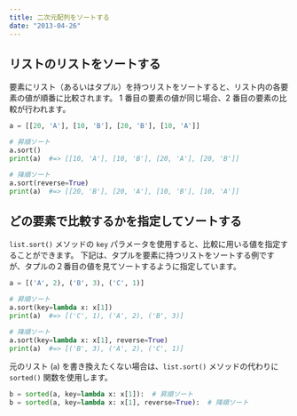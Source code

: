 ```yaml
---
title: 二次元配列をソートする
date: "2013-04-26"
---
```


リストのリストをソートする
----

要素にリスト（あるいはタプル）を持つリストをソートすると、リスト内の各要素の値が順番に比較されます。
1 番目の要素の値が同じ場合、2 番目の要素の比較が行われます。

```python
a = [[20, 'A'], [10, 'B'], [20, 'B'], [10, 'A']]

# 昇順ソート
a.sort()
print(a)  #=> [[10, 'A'], [10, 'B'], [20, 'A'], [20, 'B']]

# 降順ソート
a.sort(reverse=True)
print(a)  #=> [[20, 'B'], [20, 'A'], [10, 'B'], [10, 'A']]
```


どの要素で比較するかを指定してソートする
----

`list.sort()` メソッドの `key` パラメータを使用すると、比較に用いる値を指定することができます。
下記は、タプルを要素に持つリストをソートする例ですが、タプルの２番目の値を見てソートするように指定しています。

```python
a = [('A', 2), ('B', 3), ('C', 1)]

# 昇順ソート
a.sort(key=lambda x: x[1])
print(a)  #=> [('C', 1), ('A', 2), ('B', 3)]

# 降順ソート
a.sort(key=lambda x: x[1], reverse=True)
print(a)  #=> [('B', 3), ('A', 2), ('C', 1)]
```

元のリスト (`a`) を書き換えたくない場合は、`list.sort()` メソッドの代わりに `sorted()` 関数を使用します。

```python
b = sorted(a, key=lambda x: x[1]):  # 昇順ソート
b = sorted(a, key=lambda x: x[1], reverse=True):  # 降順ソート
```

